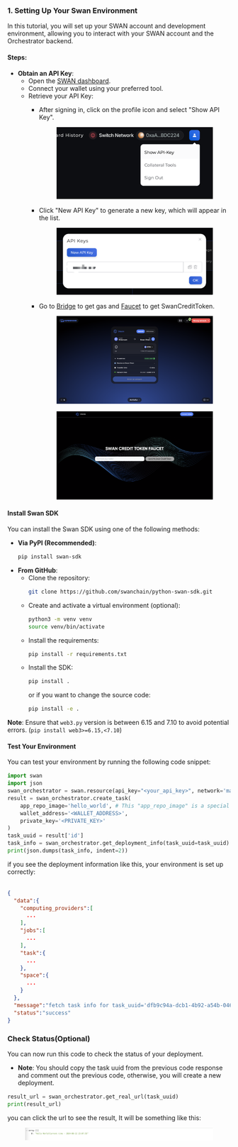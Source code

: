 ### 1. Setting Up Your Swan Environment

In this tutorial, you will set up your SWAN account and development environment, allowing you to interact with your SWAN account and the Orchestrator backend.

#### Steps:

* **Obtain an API Key**:
    * Open the [SWAN dashboard](https://orchestrator.swanchain.io/provider-status).
    * Connect your wallet using your preferred tool.
    * Retrieve your API Key:
        - After signing in, click on the profile icon and select "Show API Key".

            <figure><img src="../../.gitbook/assets/image (185).png" alt=""><figcaption></figcaption></figure>

        - Click "New API Key" to generate a new key, which will appear in the list.

            <figure><img src="../../.gitbook/assets/login-api-key-2.png" alt=""><figcaption></figcaption></figure>
        
        - Go to [Bridge](https://superbridge.app/swan-chain) to get gas and [Faucet](https://faucet.swanchain.io/) to get SwanCreditToken. 
            <figure><img src="../../.gitbook/assets/Bridge.png" alt=""><figcaption></figcaption></figure>
            <figure><img src="../../.gitbook/assets/faucet.png" alt=""><figcaption></figcaption></figure>

#### Install Swan SDK

You can install the Swan SDK using one of the following methods:

- **Via PyPI (Recommended)**:
  ```bash
  pip install swan-sdk
  ```
- **From GitHub**:
  - Clone the repository:
    ```bash
    git clone https://github.com/swanchain/python-swan-sdk.git
    ```
  - Create and activate a virtual environment (optional):
    ```bash
    python3 -m venv venv
    source venv/bin/activate
    ```
  - Install the requirements:
    ```bash
    pip install -r requirements.txt
    ```
  - Install the SDK:
    ```bash
    pip install .
    ```
    or if you want to change the source code:
    ```bash
    pip install -e .
    ```

**Note**: Ensure that `web3.py` version is between 6.15 and 7.10 to avoid potential errors. (```pip install web3>=6.15,<7.10```)
#### Test Your Environment
You can test your environment by running the following code snippet:

```python
import swan
import json
swan_orchestrator = swan.resource(api_key="<your_api_key>", network='mainnet', service_name='Orchestrator')
result = swan_orchestrator.create_task(
    app_repo_image='hello_world', # This "app_repo_image" is a special name-repo mapping made by Swan, it's DEMO ONLY
    wallet_address='<WALLET_ADDRESS>',
    private_key='<PRIVATE_KEY>'
)
task_uuid = result['id']
task_info = swan_orchestrator.get_deployment_info(task_uuid=task_uuid)
print(json.dumps(task_info, indent=2))
```
if you see the deployment information like this, your environment is set up correctly:
```json

{
  "data":{
    "computing_providers":[
      ...
    ],
    "jobs":[
      ...
    ],
    "task":{
      ...
    },
    "space":{
      ...
    }
  },
  "message":"fetch task info for task_uuid='dfb9c94a-dcb1-4b92-a54b-046ea7d745cc' successfully",
  "status":"success"
}
```
### Check Status(Optional)
You can now run this code to check the status of your deployment.
- **Note**: You should copy the task uuid from the previous code response and comment out the previous code, otherwise, you will create a new deployment.
```python
result_url = swan_orchestrator.get_real_url(task_uuid)
print(result_url)
```
you can click the url to see the result, It will be something like this:
<figure><img src="../../.gitbook/assets/hello_world.png" alt=""><figcaption></figcaption></figure>